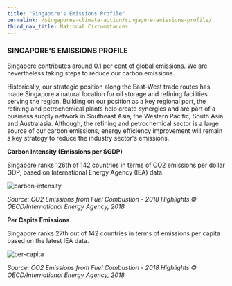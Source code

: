 ```yaml
---
title: "Singapore's Emissions Profile"
permalink: /singapores-climate-action/singapore-emissions-profile/
third_nav_title: National Circumstances
---
```


### SINGAPORE'S EMISSIONS PROFILE

Singapore contributes around 0.1 per cent of global emissions. We are nevertheless taking steps to reduce our carbon emissions.

Historically, our strategic position along the East-West trade routes has made Singapore a natural location for oil storage and refining facilities serving the region. Building on our position as a key regional port, the refining and petrochemical plants help create synergies and are part of a business supply network in Southeast Asia, the Western Pacific, South Asia and Australasia. Although, the refining and petrochemical sector is a large source of our carbon emissions, energy efficiency improvement will remain a key strategy to reduce the industry sector's emissions.

**Carbon Intensity (Emissions per $GDP)**

Singapore ranks 126th of 142 countries in terms of CO2 emissions per dollar GDP, based on International Energy Agency (IEA) data.

![carbon-intensity](/images/carbon-intensity.png "carbon-intensity")

*Source: CO2 Emissions from Fuel Combustion - 2018 Highlights © OECD/International Energy Agency, 2018*

**Per Capita Emissions**

Singapore ranks 27th out of 142 countries in terms of emissions per capita based on the latest IEA data.

![per-capita](/images/per-capita.png "per-capita")

*Source: CO2 Emissions from Fuel Combustion - 2018 Highlights © OECD/International Energy Agency, 2018*


